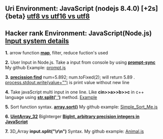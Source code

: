 ## **Uri Environment: JavaScript (nodejs 8.4.0) [+2s] {beta} [utf8 vs utf16 vs utf8](https://javarevisited.blogspot.com/2015/02/difference-between-utf-8-utf-16-and-utf.html)**

## **Hacker rank Environment: JavaScript(Node.js)** **[Input system details](https://stackoverflow.com/questions/43528075/how-to-use-javascript-in-hackerrank-and-hackerearth)**

**1.** arrow function **[map](https://codeburst.io/learn-understand-javascripts-map-function-ffc059264783)**, filter, reduce fuction's used 

**2.** User Input in Node.js. Take a input from console by using **[prompt-sync](https://www.codecademy.com/articles/getting-user-input-in-node-js)** 
My github Example: [prompt.js](https://github.com/bepul0/On-line-judge-problem-solved/blob/master/HackerRankJavaScript(nodejs)/10%20Days%20of%20JavaScript/prompt.js) 

**3.** **[precission find](https://www.techonthenet.com/js/number_tofixed.php)**
num=5.892;  num.toFixed(2);  will return 5.89 . [process.stdout.write(value+"")](https://github.com/bepul0/On-line-judge-problem-solved/blob/master/HackerRankJavaScript(nodejs)/30%20Days%20of%20code%20(javaScript)/Day_7_Arrays_Me.js) is print value without new line 

**4.** Take javaScript multi input in one line. Like **cin>>a>>b>>c** in c++ language using **[str.split(' ')](https://developer.mozilla.org/en-US/docs/Web/JavaScript/Reference/Global_Objects/String/split)** method. [Example](https://github.com/bepul0/On-line-judge-problem-solved/tree/master/URI(nodejs)/BEGENNER/1010)

**5.** Sort function syntax. **[array.sort()](https://www.tutorialrepublic.com/faq/how-to-sort-an-array-of-integers-correctly-in-javascript.php)** My github example: [Simple_Sort_Me.js](https://github.com/bepul0/On-line-judge-problem-solved/tree/master/URI(nodejs)/BEGENNER/1042) 

**6.** **[UintArray_32](https://developer.mozilla.org/en-US/docs/Web/JavaScript/Reference/Global_Objects/Uint32Array#Browser_compatibility)** BigInterger **[BigInt, arbitrary precision integers in JavaScript](https://golb.hplar.ch/2018/09/javascript-bigint.html)**

**7.** 3D_Array **input.split("\r\n")** Syntax. My github example: [Animal.js](https://github.com/bepul0/On-line-judge-problem-solved/tree/master/URI(nodejs)/BEGENNER/1049) 

